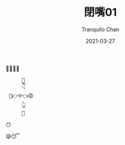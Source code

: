 ﻿---
title: 閉嘴01
license: CC-BY-NC-4.0
author: Tranquilo Chan
tags: 
 - "一地雞毛"
date: "2021-03-27"
---

🤪😵🤯🥴

<pre>
     😤
     👇
 🤬👉☹️👈😡
     👆
     😤
</pre>

😶

😪😴

